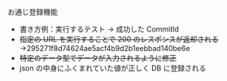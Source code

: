 お通じ登録機能

-   書き方例：実行するテスト → 成功した CommitId
-   ~~指定の URL を実行することで 200 のレスポンスが返却される~~ →295271f8d74624ae5acf4b9d2b1eebbad140be6e
-   ~~特定のデータ型でデータが入力されるように修正~~
-   json の中身にふくまれていた値が正しく DB に登録される

